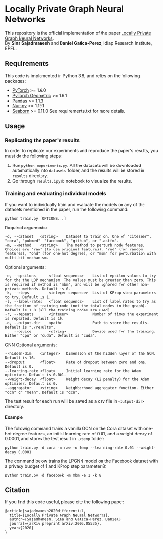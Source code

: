 # Locally Private Graph Neural Networks

This repository is the official implementation of the paper [Locally Private Graph Neural Networks](https://arxiv.org/abs/2006.05535).  
By **Sina Sajadmanesh** and **Daniel Gatica-Perez**, Idiap Research Institute, EPFL. 


## Requirements

This code is implemented in Python 3.8, and relies on the following packages:  
- [PyTorch](https://pytorch.org/get-started/locally/) >= 1.6.0
- [PyTorch Geometric](https://pytorch-geometric.readthedocs.io/en/latest/notes/installation.html) >= 1.6.1
- [Pandas](https://pandas.pydata.org/pandas-docs/stable/getting_started/install.html) >= 1.1.3
- [Numpy](https://numpy.org/install/) >= 1.19.1
- [Seaborn](https://seaborn.pydata.org/) >= 0.11.0
See requirements.txt for more details.


## Usage

### Replicating the paper's results
In order to replicate our experiments and reproduce the paper's results, you must do the following steps:  
1. Run ``python experiments.py``. All the datasets will be downloaded automatically into ``datasets`` folder, and the results will be stored in ``results`` directory.
2. Go through ``results.ipynb`` notebook to visualize the results.

### Training and evaluating individual models
If you want to individually train and evaluate the models on any of the datasets mentioned in the paper, run the following command:  
```
python train.py [OPTIONS...]
```
Required arguments:  
```
-d, --dataset   <string>    Dataset to train on. One of "citeseer", "cora", "pubmed", "facebook", "github", or "lastfm".
-m, --method    <string>    The method to perturb node features. Choices are "raw" (to use original features), "rnd" (for random features), "ohd" (for one-hot degree), or "mbm" for perturbation with multi-bit mechanism.
```
Optional arguments:
```
-e, --epsilons      <float sequence>    List of epsilon values to try for the the LDP mechanism. The values must be greater than zero. This is required if method is "mbm", and will be ignored for other non-private methods. Default is 0.
-k, --steps         <integer sequence>  List of KProp step parameters to try. Default is 1.
-l, --label-rates   <float sequence>    List of label rates to try as the fraction of training node (not the total nodes in the graph). Default is 1.0 (all the training nodes are used).
-r, --repeats       <integer>           Number of times the experiment is repeated. Default is 10.
-o, --output-dir    <path>              Path to store the results. Default is "./results".
    --device        <string>            Device used for the training. Either "cpu" or "cuda". Default is "cuda".
```
GNN Optional arguments:
```
--hidden-dim    <integer>   Dimension of the hidden layer of the GCN. Default is 16.
--dropout       <float>     Rate of dropout between zero and one. Default is 0.
--learning-rate <float>     Initial learning rate for the Adam optimizer. Default is 0.001.
--weight-decay  <float>     Weight decay (L2 penalty) for the Adam optimizer. Default is 0.
--aggregator    <string>    Neighborhood aggregator function. Either "gcn" or "mean". Default is "gcn".
```

The test result for each run will be saved as a csv file in ``<output-dir>`` directory.

#### Example
The followig command trains a vanilla GCN on the Cora dataset with one-hot degree features, an initial learning rate of 0.01, and a weight decay of 0.0001, and stores the test result in ``./temp`` folder:  
```
python train.py -d cora -m raw -o temp --learning-rate 0.01 --weight-decay 0.0001
```
The command below trains the LPGNN model on the Facebook dataset with a privacy budget of 1 and KProp step parameter 8:  
```
python train.py -d facebook -m mbm -e 1 -k 8
```

## Citation

If you find this code useful, please cite the following paper:  
```
@article{sajadmanesh2020differential,
  title={Locally Private Graph Neural Networks},
  author={Sajadmanesh, Sina and Gatica-Perez, Daniel},
  journal={arXiv preprint arXiv:2006.05535},
  year={2020}
}
```
